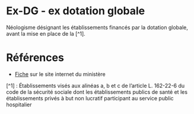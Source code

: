 # Ex-DG - ex dotation globale
<!-- SPDX-License-Identifier: MPL-2.0 -->

Néologisme désignant les établissements financés par la dotation globale, avant la mise en place de la <PreviewPage text="tarification à l’activité" link="T2A.html" />[^1].

# Références

- [Fiche](https://solidarites-sante.gouv.fr/professionnels/gerer-un-etablissement-de-sante-medico-social/financement/financement-des-etablissements-de-sante-10795/financement-des-etablissements-de-sante-glossaire/article/ex-dg-ex-dotation-globale) sur le site internet du ministère

[^1] : Établissements visés aux alinéas a, b et c de l’article L. 162-22-6 du code de la sécurité sociale dont les établissements publics de santé et les établissements privés à but non lucratif participant au service public hospitalier